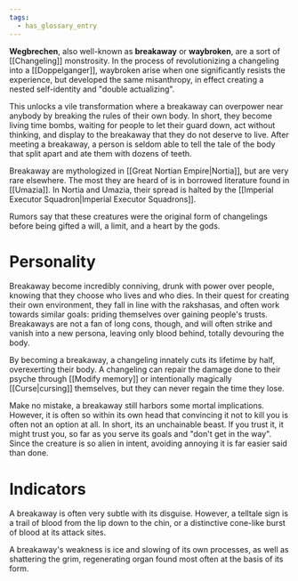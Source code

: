 ```yaml
---
tags:
  - has_glossary_entry
---
```


**Wegbrechen**, also well-known as **breakaway** or **waybroken**, are a sort of [[Changeling]] monstrosity. In the process of revolutionizing a changeling into a [[Doppelganger]], waybroken arise when one significantly resists the experience, but developed the same misanthropy, in effect creating a nested self-identity and "double actualizing".

This unlocks a vile transformation where a breakaway can overpower near anybody by breaking the rules of their own body. In short, they become living time bombs, waiting for people to let their guard down, act without thinking, and display to the breakaway that they do not deserve to live. After meeting a breakaway, a person is seldom able to tell the tale of the body that split apart and ate them with dozens of teeth.

Breakaway are mythologized in [[Great Nortian Empire|Nortia]], but are very rare elsewhere. The most they are heard of is in borrowed literature found in [[Umazia]]. In Nortia and Umazia, their spread is halted by the [[Imperial Executor Squadron|Imperial Executor Squadrons]].

Rumors say that these creatures were the original form of changelings before being gifted a will, a limit, and a heart by the gods.

# Personality
Breakaway become incredibly conniving, drunk with power over people, knowing that they choose who lives and who dies. In their quest for creating their own environment, they fall in line with the rakshasas, and often work towards similar goals: priding themselves over gaining people's trusts. Breakaways are not a fan of long cons, though, and will often strike and vanish into a new persona, leaving only blood behind, totally devouring the body.

By becoming a breakaway, a changeling innately cuts its lifetime by half, overexerting their body. A changeling can repair the damage done to their psyche through [[Modify memory]] or intentionally magically [[Curse|cursing]] themselves, but they can never regain the time they lose.

Make no mistake, a breakaway still harbors some mortal implications. However, it is often so within its own head that convincing it not to kill you is often not an option at all. In short, its an unchainable beast. If you trust it, it might trust you, so far as you serve its goals and "don't get in the way". Since the creature is so alien in intent, avoiding annoying it is far easier said than done.

# Indicators
A breakaway is often very subtle with its disguise. However, a telltale sign is a trail of blood from the lip down to the chin, or a distinctive cone-like burst of blood at its attack sites.

A breakaway's weakness is ice and slowing of its own processes, as well as shattering the grim, regenerating organ found most often at the basis of its form.


